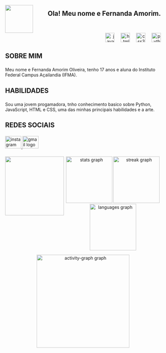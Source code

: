 <img align="left" height="90" src="https://i.pinimg.com/736x/34/e3/4b/34e34b37e4d80d60f289a02fbad859cd.jpg"  /><h2 align="right">Ola! Meu nome e Fernanda Amorim.</h2>

###

<br clear="both">

<div align="right">
  <img src="https://cdn.jsdelivr.net/gh/devicons/devicon/icons/javascript/javascript-original.svg" height="30" alt="javascript logo"  />
  <img width="12" />
  <img src="https://cdn.jsdelivr.net/gh/devicons/devicon/icons/html5/html5-plain-wordmark.svg" height="30" alt="html5 logo"  />
  <img width="12" />
  <img src="https://cdn.jsdelivr.net/gh/devicons/devicon/icons/css3/css3-plain.svg" height="30" alt="css3 logo"  />
  <img width="12" />
  <img src="https://cdn.jsdelivr.net/gh/devicons/devicon/icons/python/python-plain.svg" height="30" alt="python logo"  />
</div>

###

<h2 align="left">SOBRE MIM</h2>

###

<p align="left">Meu nome e Fernanda Amorim Oliveira, tenho 17 anos e aluna do Instituto Federal Campus Açailandia (IFMA).</p>

###

<h2 align="left">HABILIDADES</h2>

###

<p align="left">Sou uma jovem progamadora, tnho conhecimento basico sobre Python, JavaScript, HTML e CSS, uma das minhas principais habilidades e a arte.</p>

###

<h2 align="left">REDES SOCIAIS</h2>

###

<div align="left">
  <a href="https://www.instagram.com/nanda_amorim.bf/profilecard/?igsh=MTZ6cz29mNmxsdmlucA==" target="_blank">
    <img src="https://raw.githubusercontent.com/maurodesouza/profile-readme-generator/master/src/assets/icons/social/instagram/default.svg" width="52" height="40" alt="instagram logo"  />
  </a>
  <a href="fernandaamorim@cada.ifma.edu.br" target="_blank">
    <img src="https://raw.githubusercontent.com/maurodesouza/profile-readme-generator/master/src/assets/icons/social/gmail/default.svg" width="52" height="40" alt="gmail logo"  />
  </a>
</div>

###

<img align="left" height="190" src="https://i.pinimg.com/originals/35/02/a7/3502a7915d7e8f969c417b39ae69e57e.gif" 
  /><div align="center">
  <img src="https://github-readme-stats.vercel.app/api?username=Fernandarabs&hide_title=false&hide_rank=false&show_icons=true&include_all_commits=true&count_private=true&disable_animations=false&theme=dracula&locale=en&hide_border=false" height="150" alt="stats graph"   />
  <img src="https://streak-stats.demolab.com?user=Fernandarabs&locale=en&mode=daily&theme=dracula&hide_border=false&border_radius=5" height="150" alt="streak graph"  />
  <img src="https://github-readme-stats.vercel.app/api/top-langs?username=Fernandarabs&locale=en&hide_title=false&layout=compact&card_width=320&langs_count=5&theme=dracula&hide_border=false" height="150" alt="languages graph"  />
</div>

<div align="center">
  <img src="https://github-readme-activity-graph.vercel.app/graph?username=fernandarabs&radius=16&theme=react&area=true&order=5" height="300" alt="activity-graph graph"  />
</div>

###

###
